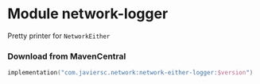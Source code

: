 # Module network-logger

Pretty printer for `NetworkEither`

### Download from MavenCentral

```kotlin
implementation("com.javiersc.network:network-either-logger:$version")
```
